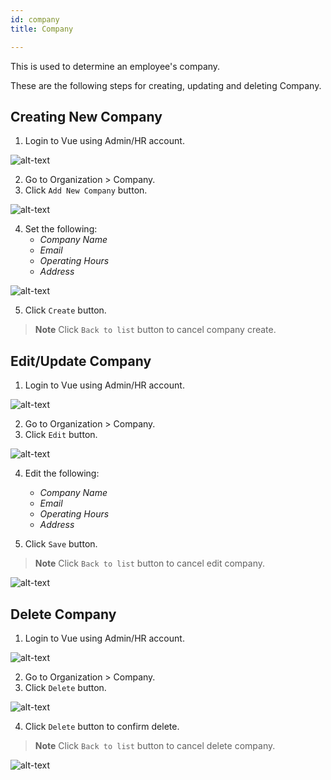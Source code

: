 ```yaml
---
id: company
title: Company

---
```

This is used to determine an employee's company.

These are the following steps for creating, updating and deleting Company.

## Creating New Company

1. Login to Vue using  Admin/HR account.
 
 ![alt-text](assets/23.png)

2. Go to Organization > Company.
3. Click `Add New Company` button.

![alt-text](assets/company/1.png)  

4. Set the following:
    * _Company Name_
    * _Email_
    * _Operating Hours_
    * _Address_

![alt-text](assets/company/2.png)  

5. Click `Create` button.
> **Note** Click `Back to list` button to cancel company create.

## Edit/Update Company

1. Login to Vue using  Admin/HR account.
 
 ![alt-text](assets/23.png)

2. Go to Organization > Company.
3. Click `Edit` button.

![alt-text](assets/company/1.png)  

4. Edit the following: 
    * _Company Name_
    * _Email_
    * _Operating Hours_
    * _Address_

5. Click `Save` button.

> **Note** Click `Back to list` button to cancel edit company.

![alt-text](assets/company/3.png)  

## Delete Company

1. Login to Vue using  Admin/HR account.
 
 ![alt-text](assets/23.png)

2. Go to Organization > Company.
3. Click `Delete` button.

![alt-text](assets/company/1.png)  

4. Click `Delete` button to confirm delete.

> **Note** Click `Back to list` button to cancel delete company.

![alt-text](assets/company/4.png)  